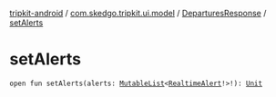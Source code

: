 [tripkit-android](../../index.md) / [com.skedgo.tripkit.ui.model](../index.md) / [DeparturesResponse](index.md) / [setAlerts](./set-alerts.md)

# setAlerts

`open fun setAlerts(alerts: `[`MutableList`](https://kotlinlang.org/api/latest/jvm/stdlib/kotlin.collections/-mutable-list/index.html)`<`[`RealtimeAlert`](../../com.skedgo.android.common.model/-realtime-alert/index.md)`!>!): `[`Unit`](https://kotlinlang.org/api/latest/jvm/stdlib/kotlin/-unit/index.html)